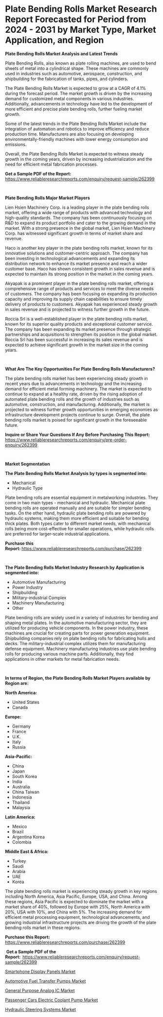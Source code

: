 <p><h1>Plate Bending Rolls Market Research Report Forecasted for Period from 2024 -  2031 by Market Type, Market Application, and Region</h1></p><p><strong>Plate Bending Rolls Market Analysis and Latest Trends</strong></p>
<p><p>Plate Bending Rolls, also known as plate rolling machines, are used to bend sheets of metal into a cylindrical shape. These machines are commonly used in industries such as automotive, aerospace, construction, and shipbuilding for the fabrication of tanks, pipes, and cylinders.</p><p>The Plate Bending Rolls Market is expected to grow at a CAGR of 4.1% during the forecast period. The market growth is driven by the increasing demand for customized metal components in various industries. Additionally, advancements in technology have led to the development of more efficient and precise plate bending rolls, further fueling market growth.</p><p>Some of the latest trends in the Plate Bending Rolls Market include the integration of automation and robotics to improve efficiency and reduce production time. Manufacturers are also focusing on developing environmentally-friendly machines with lower energy consumption and emissions.</p><p>Overall, the Plate Bending Rolls Market is expected to witness steady growth in the coming years, driven by increasing industrialization and the need for efficient metal fabrication processes.</p></p>
<p><strong>Get a Sample PDF of the Report:&nbsp;</strong> <a href="https://www.reliableresearchreports.com/enquiry/request-sample/262399">https://www.reliableresearchreports.com/enquiry/request-sample/262399</a></p>
<p>&nbsp;</p>
<p><strong>Plate Bending Rolls Major Market Players</strong></p>
<p><p>Lien Hsien Machinery Corp. is a leading player in the plate bending rolls market, offering a wide range of products with advanced technology and high-quality standards. The company has been continuously focusing on R&D to expand its product portfolio and cater to the growing demand in the market. With a strong presence in the global market, Lien Hsien Machinery Corp. has witnessed significant growth in terms of market share and revenue.</p><p>Haco is another key player in the plate bending rolls market, known for its innovative solutions and customer-centric approach. The company has been investing in technological advancements and expanding its distribution network to enhance its market presence and reach a wider customer base. Haco has shown consistent growth in sales revenue and is expected to maintain its strong position in the market in the coming years.</p><p>Akyapak is a prominent player in the plate bending rolls market, offering a comprehensive range of products and services to meet the diverse needs of customers. The company has been focusing on expanding its production capacity and improving its supply chain capabilities to ensure timely delivery of products to customers. Akyapak has experienced steady growth in sales revenue and is projected to witness further growth in the future.</p><p>Roccia Srl is a well-established player in the plate bending rolls market, known for its superior quality products and exceptional customer service. The company has been expanding its market presence through strategic partnerships and acquisitions to strengthen its position in the global market. Roccia Srl has been successful in increasing its sales revenue and is expected to achieve significant growth in the market size in the coming years.</p></p>
<p>&nbsp;</p>
<p><strong>What Are The Key Opportunities For Plate Bending Rolls Manufacturers?</strong></p>
<p><p>The plate bending rolls market has been experiencing steady growth in recent years due to advancements in technology and the increasing demand for efficient metal forming machinery. The market is expected to continue to expand at a healthy rate, driven by the rising adoption of automated plate bending rolls and the growth of industries such as automotive, construction, and manufacturing. Additionally, the market is projected to witness further growth opportunities in emerging economies as infrastructure development projects continue to surge. Overall, the plate bending rolls market is poised for significant growth in the foreseeable future.</p></p>
<p><strong>Inquire or Share Your Questions If Any Before Purchasing This Report:</strong> <a href="https://www.reliableresearchreports.com/enquiry/pre-order-enquiry/262399">https://www.reliableresearchreports.com/enquiry/pre-order-enquiry/262399</a></p>
<p>&nbsp;</p>
<p><strong>Market Segmentation</strong></p>
<p><strong>The Plate Bending Rolls Market Analysis by types is segmented into:</strong></p>
<p><ul><li>Mechanical</li><li>Hydraulic Type</li></ul></p>
<p><p>Plate bending rolls are essential equipment in metalworking industries. They come in two main types - mechanical and hydraulic. Mechanical plate bending rolls are operated manually and are suitable for simpler bending tasks. On the other hand, hydraulic plate bending rolls are powered by hydraulic systems, making them more efficient and suitable for bending thick plates. Both types cater to different market needs, with mechanical rolls being more cost-effective for smaller operations, while hydraulic rolls are preferred for larger-scale industrial applications.</p></p>
<p><strong>Purchase this Report:&nbsp;</strong><a href="https://www.reliableresearchreports.com/purchase/262399">https://www.reliableresearchreports.com/purchase/262399</a></p>
<p>&nbsp;</p>
<p><strong>The Plate Bending Rolls Market Industry Research by Application is segmented into:</strong></p>
<p><ul><li>Automotive Manufacturing</li><li>Power Industry</li><li>Shipbuilding</li><li>Military-industrial Complex</li><li>Machinery Manufacturing</li><li>Other</li></ul></p>
<p><p>Plate bending rolls are widely used in a variety of industries for bending and shaping metal plates. In the automotive manufacturing sector, they are utilized for producing vehicle components. In the power industry, these machines are crucial for creating parts for power generation equipment. Shipbuilding companies rely on plate bending rolls for fabricating hulls and decks. The military-industrial complex utilizes them for manufacturing defense equipment. Machinery manufacturing industries use plate bending rolls for producing various machine parts. Additionally, they find applications in other markets for metal fabrication needs.</p></p>
<p>&nbsp;</p>
<p><strong>In terms of Region, the Plate Bending Rolls Market Players available by Region are:</strong></p>
<p>
    <p> <strong> North America: </strong>
        <ul>
            <li>United States</li>
            <li>Canada</li>
        </ul>
        </p> 
    <p> <strong> Europe: </strong>
        <ul>
            <li>Germany</li>
            <li>France</li>
            <li>U.K.</li>
            <li>Italy</li>
            <li>Russia</li>
        </ul>
        </p> 
    <p> <strong> Asia-Pacific: </strong>
        <ul>
            <li>China</li>
            <li>Japan</li>
            <li>South Korea</li>
            <li>India</li>
            <li>Australia</li>
            <li>China Taiwan</li>
            <li>Indonesia</li>
            <li>Thailand</li>
            <li>Malaysia</li>
        </ul>
        </p> 
    <p> <strong> Latin America: </strong>
        <ul>
            <li>Mexico</li>
            <li>Brazil</li>
            <li>Argentina Korea</li>
            <li>Colombia</li>
        </ul>
        </p> 
    <p> <strong> Middle East & Africa: </strong>
        <ul>
            <li>Turkey</li>
            <li>Saudi</li>
            <li>Arabia</li>
            <li>UAE</li>
            <li>Korea</li>
        </ul>
    </p>
    </p>
<p><p>The plate bending rolls market is experiencing steady growth in key regions including North America, Asia Pacific, Europe, USA, and China. Among these regions, Asia Pacific is expected to dominate the market with a market share of 40%, followed by Europe with 25%, North America with 20%, USA with 10%, and China with 5%. The increasing demand for efficient metal processing equipment, technological advancements, and growing industrial infrastructure projects are driving the growth of the plate bending rolls market in these regions.</p></p>
<p><strong>Purchase this Report: </strong><a href="https://www.reliableresearchreports.com/purchase/262399">https://www.reliableresearchreports.com/purchase/262399</a></p>
<p>&nbsp;<strong>Get a Sample PDF of the Report:&nbsp;&nbsp;</strong><a href="https://www.reliableresearchreports.com/enquiry/request-sample/262399">https://www.reliableresearchreports.com/enquiry/request-sample/262399</a></p>
<p><strong></strong></p>
<p><p><a href="https://view.publitas.com/reportprime-1/decoding-the-smartphone-display-panels-market-a-deep-dive-into-the-latest-market-trends-market-segmentation-and-competitive-analysis/">Smartphone Display Panels Market</a></p><p><a href="https://skillful-vermicelli-b89.notion.site/Automotive-Fuel-Transfer-Pumps-Market-Size-Global-Industry-Overview-Market-Segmentation-and-Foreca-d827c117af544509af952794b594bee7">Automotive Fuel Transfer Pumps Market</a></p><p><a href="https://view.publitas.com/reportprime-1/general-purpose-analog-ic-market-insights-market-players-and-forecast-till-2031/">General Purpose Analog IC Market</a></p><p><a href="https://simplistic-meeting-7ee.notion.site/Passenger-Cars-Electric-Coolant-Pump-Market-Analysis-and-Market-Size-Global-Industry-Overview-Mark-db6d3d6d74904a05aece2d90dc2c8442">Passenger Cars Electric Coolant Pump Market</a></p><p><a href="https://eight-handstand-8fb.notion.site/Decoding-the-Hydraulic-Steering-Systems-Market-A-Deep-Dive-into-the-Latest-Market-Trends-Market-Se-d957b89595c143d192ae3d0917d947ad">Hydraulic Steering Systems Market</a></p></p>